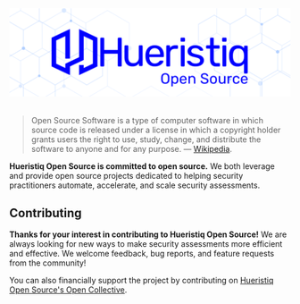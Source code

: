 <div align="center">
	<img src="https://raw.githubusercontent.com/hueristiq/.github/main/assets/hueristiq-open-source-banner.png" alt="Hueristiq's Open Source"/>
</div>
<br/>

> Open Source Software is a type of computer software in which source code is released under a license in which a copyright holder grants users the right to use, study, change, and distribute the software to anyone and for any purpose. — [Wikipedia](https://en.wikipedia.org/wiki/Open-source_software).

**Hueristiq Open Source is committed to open source.** We both leverage and provide open source projects dedicated to helping security practitioners automate, accelerate, and scale security assessments.

## Contributing

**Thanks for your interest in contributing to Hueristiq Open Source!** We are always looking for new ways to make security assessments more efficient and effective. We welcome feedback, bug reports, and feature requests from the community!

You can also financially support the project by contributing on [Hueristiq Open Source's Open Collective](https://opencollective.com/hueristiq-open-source).